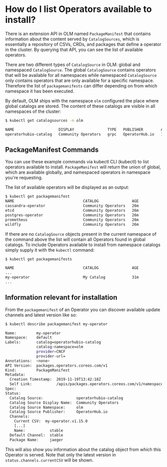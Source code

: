 # How do I list Operators available to install?

There is an extension API in OLM named `PackageManifest` that contains information about the content served by `CatalogSources`, which is essentially a repository of CSVs, CRDs, and packages that define a operator in the cluster. By querying that API, you can see the list of available operators.

There are two different types of `CatalogSource` in OLM: global and namespaced `CatalogSource`. The global `CatalogSource` contains operators that will be available for all namespaces while namespaced `CatalogSource` only contains operators that are only available for a specific namespace. Therefore the list of `packagemanifests` can differ depending on from which namespace it has been executed.

By default, OLM ships with the namespace `olm` configured the place where global catalogs are stored. The content of these catalogs are visible in all namespaces of the cluster:

```bash
$ kubectl get catalogsources -n olm

NAME                    DISPLAY               TYPE   PUBLISHER        AGE
operatorhubio-catalog   Community Operators   grpc   OperatorHub.io   11m
```

## PackageManifest Commands

You can use these example commands via kubectl CLI (kubectl) to list operators available to install. `PackageManifest` will return the union of global, which are available globally, and namespaced operators in namespace you're requesting.

The list of available operators will be displayed as an output:

```bash
$ kubectl get packagemanifest
NAME                               CATALOG               AGE
cassandra-operator                 Community Operators   26m
etcd                               Community Operators   26m
postgres-operator                  Community Operators   26m
prometheus                         Community Operators   26m
wildfly                            Community Operators   26m
```

If there are no `CatalogSource` objects present in the current namespace of the command above the list will contain all Operators found in global catalogs. To include Operators available to install from namespace catalogs simply supply it with the `kubectl` command:

```bash
$ kubectl get packagemanifests

NAME                               CATALOG               AGE
...
my-operator                        My Catalog            31m
...
```

## Information relevant for installation

From the `packagemanifest` of an Operator you can discover available update channels and latest version like so:

```bash
$ kubectl describe packagemanifest my-operator

Name:         my-operator
Namespace:    default
Labels:       catalog=operatorhubio-catalog
              catalog-namespace=olm
              provider=CNCF
              provider-url=
Annotations:  <none>
API Version:  packages.operators.coreos.com/v1
Kind:         PackageManifest
Metadata:
  Creation Timestamp:  2019-11-19T13:42:18Z
  Self Link:           /apis/packages.operators.coreos.com/v1/namespaces/default/packagemanifests/my-operator
Spec:
Status:
  Catalog Source:               operatorhubio-catalog
  Catalog Source Display Name:  Community Operators
  Catalog Source Namespace:     olm
  Catalog Source Publisher:     OperatorHub.io
  Channels:
    Current CSV:  my-operator.v1.15.0
    [...]
    Name:           stable
  Default Channel:  stable
  Package Name:     jaeger
```

This will also show you information about the catalog object from which this Operator is served. Note that only the latest version in `status.channels.currentCSV` will be shown.
